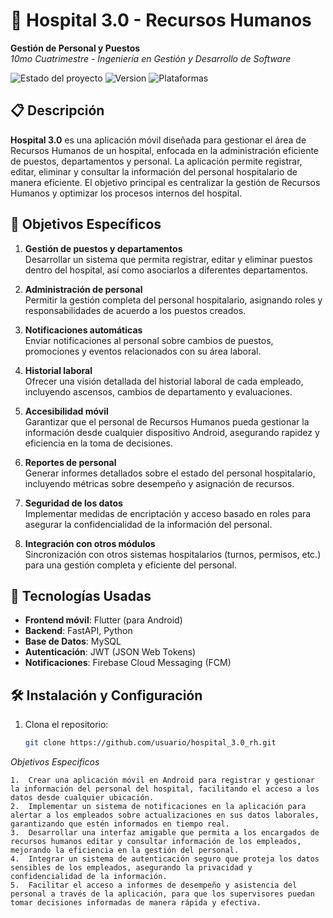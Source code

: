 # 📱 Hospital 3.0 - Recursos Humanos  
**Gestión de Personal y Puestos**  
*10mo Cuatrimestre - Ingeniería en Gestión y Desarrollo de Software*

![Estado del proyecto](https://img.shields.io/badge/estado-en%20desarrollo-yellow?style=flat-square) ![Version](https://img.shields.io/badge/version-1.0-blue?style=flat-square) ![Plataformas](https://img.shields.io/badge/plataformas-Android-green?style=flat-square)

## 📋 Descripción
**Hospital 3.0** es una aplicación móvil diseñada para gestionar el área de Recursos Humanos de un hospital, enfocada en la administración eficiente de puestos, departamentos y personal. La aplicación permite registrar, editar, eliminar y consultar la información del personal hospitalario de manera eficiente. El objetivo principal es centralizar la gestión de Recursos Humanos y optimizar los procesos internos del hospital.

## 🎯 Objetivos Específicos

1. **Gestión de puestos y departamentos**  
   Desarrollar un sistema que permita registrar, editar y eliminar puestos dentro del hospital, así como asociarlos a diferentes departamentos.

2. **Administración de personal**  
   Permitir la gestión completa del personal hospitalario, asignando roles y responsabilidades de acuerdo a los puestos creados.

3. **Notificaciones automáticas**  
   Enviar notificaciones al personal sobre cambios de puestos, promociones y eventos relacionados con su área laboral.

4. **Historial laboral**  
   Ofrecer una visión detallada del historial laboral de cada empleado, incluyendo ascensos, cambios de departamento y evaluaciones.

5. **Accesibilidad móvil**  
   Garantizar que el personal de Recursos Humanos pueda gestionar la información desde cualquier dispositivo Android, asegurando rapidez y eficiencia en la toma de decisiones.

6. **Reportes de personal**  
   Generar informes detallados sobre el estado del personal hospitalario, incluyendo métricas sobre desempeño y asignación de recursos.

7. **Seguridad de los datos**  
   Implementar medidas de encriptación y acceso basado en roles para asegurar la confidencialidad de la información del personal.

8. **Integración con otros módulos**  
   Sincronización con otros sistemas hospitalarios (turnos, permisos, etc.) para una gestión completa y eficiente del personal.

## 🚀 Tecnologías Usadas
- **Frontend móvil**: Flutter (para Android)
- **Backend**: FastAPI, Python
- **Base de Datos**: MySQL
- **Autenticación**: JWT (JSON Web Tokens)
- **Notificaciones**: Firebase Cloud Messaging (FCM)

## 🛠️ Instalación y Configuración

1. Clona el repositorio:
   ```bash
   git clone https://github.com/usuario/hospital_3.0_rh.git

*Objetivos Especificos*

	1.	Crear una aplicación móvil en Android para registrar y gestionar la información del personal del hospital, facilitando el acceso a los datos desde cualquier ubicación.
	2.	Implementar un sistema de notificaciones en la aplicación para alertar a los empleados sobre actualizaciones en sus datos laborales, garantizando que estén informados en tiempo real.
	3.	Desarrollar una interfaz amigable que permita a los encargados de recursos humanos editar y consultar información de los empleados, mejorando la eficiencia en la gestión del personal.
	4.	Integrar un sistema de autenticación seguro que proteja los datos sensibles de los empleados, asegurando la privacidad y confidencialidad de la información.
	5.	Facilitar el acceso a informes de desempeño y asistencia del personal a través de la aplicación, para que los supervisores puedan tomar decisiones informadas de manera rápida y efectiva.
